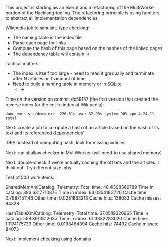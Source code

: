 This project is starting as an exerpt and a refactoring of the MultiWorker portion of the Hacklang tooling.
The refactoring principle is using functors to abstract all implementation dependencies.

Wikipedia job to simulate type checking:
- The naming table is the index file
- Parse each page for links
- Compute the hash of this page based on the hashes of the linked pages
- The dependency table will contain <hash of page name> -> <hashes of dependent page names>

Tactical matters:
- The index is itself too large - need to read it gradually and terminate after N articles or T amount of time
- Need to build a naming table in memory or in SQLite
    - <article name> -> <offset in multistream>

Time on the version on commit dc59157 (the first version that created the reverse index for the entire index of Wikipedia):
```
dune exec src/demo.exe  226.51s user 32.93s system 98% cpu 4:24.11 total
```

Next: create a job to compute a hash of an article based on the hash of its text and its referenced dependencies'

IDEA: instead of computing hash, look for missing articles

Next: run shallow checker in MultiWorker (will need to use shared memory)

Next: double-check if we're actually caching the offsets and the articles. I think not.
Try different size jobs.

Test of 500 work items:

SharedMemXmlCatalog:
Telemetry:
    Total time: 48.4398369789
    Time in catalog: 383.6317710876
    Time in index: 64.0354182720
    Cache time: 0.7987151146
    Other time: 0.0281863213
    Cache hits: 138083
    Cache misses: 84328

HashTableXmlCatalog:
Telemetry:
    Total time: 67.0519320965
    Time in catalog: 558.8913812637
    Time in index: 61.3832283020
    Cache time: 1.1174175739
    Other time: 0.0198464394
    Cache hits: 74492
    Cache misses: 84073

Next: implement checking using domains